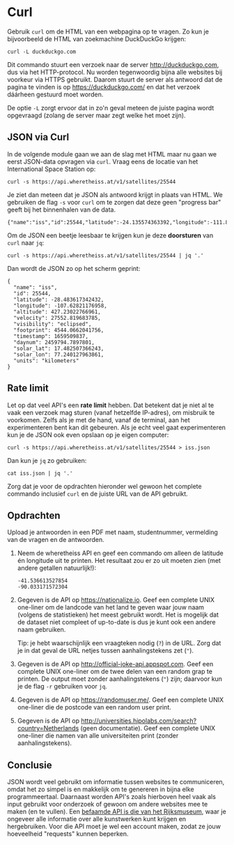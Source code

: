 # Curl

Gebruik `curl` om de HTML van een webpagina op te vragen. Zo kun je bijvoorbeeld de HTML van zoekmachine DuckDuckGo krijgen:

    curl -L duckduckgo.com

Dit commando stuurt een verzoek naar de server http://duckduckgo.com, dus via het HTTP-protocol. Nu worden tegenwoordig bijna alle websites bij voorkeur via HTTPS gebruikt. Daarom stuurt de server als antwoord dat de pagina te vinden is op https://duckduckgo.com/ en dat het verzoek dáárheen gestuurd moet worden.

De optie `-L` zorgt ervoor dat in zo'n geval meteen de juiste pagina wordt opgevraagd (zolang de server maar zegt welke het moet zijn).

## JSON via Curl

In de volgende module gaan we aan de slag met HTML maar nu gaan we eerst JSON-data opvragen via `curl`. Vraag eens de locatie van het International Space Station op:

    curl -s https://api.wheretheiss.at/v1/satellites/25544

Je ziet dan meteen dat je JSON als antwoord krijgt in plaats van HTML. We gebruiken de flag `-s` voor `curl` om te zorgen dat deze geen "progress bar" geeft bij het binnenhalen van de data.

    {"name":"iss","id":25544,"latitude":-24.135574363392,"longitude":-111.86401960141,"altitude":425.37210858971,"velocity":27557.51464498,"visibility":"eclipsed","footprint":4534.693976796,"timestamp":1659509744,"daynum":2459794.7887037,"solar_lat":17.482788938462,"solar_lon":77.627649838076,"units":"kilometers"}

Om de JSON een beetje leesbaar te krijgen kun je deze **doorsturen** van `curl` naar `jq`:

    curl -s https://api.wheretheiss.at/v1/satellites/25544 | jq '.'

Dan wordt de JSON zo op het scherm geprint:

    {
      "name": "iss",
      "id": 25544,
      "latitude": -28.483617342432,
      "longitude": -107.62821176958,
      "altitude": 427.23022766961,
      "velocity": 27552.819683785,
      "visibility": "eclipsed",
      "footprint": 4544.0662041756,
      "timestamp": 1659509837,
      "daynum": 2459794.7897801,
      "solar_lat": 17.482507366243,
      "solar_lon": 77.240127963861,
      "units": "kilometers"
    }

## Rate limit

Let op dat veel API's een **rate limit** hebben. Dat betekent dat je niet al te vaak een verzoek mag sturen (vanaf hetzelfde IP-adres), om misbruik te voorkomen. Zelfs als je met de hand, vanaf de terminal, aan het experimenteren bent kan dit gebeuren. Als je echt veel gaat experimenteren kun je de JSON ook even opslaan op je eigen computer:

    curl -s https://api.wheretheiss.at/v1/satellites/25544 > iss.json

Dan kun je `jq` zo gebruiken:

    cat iss.json | jq '.'

Zorg dat je voor de opdrachten hieronder wel gewoon het complete commando inclusief `curl` en de juiste URL van de API gebruikt.

## Opdrachten

Upload je antwoorden in een PDF met naam, studentnummer, vermelding van de vragen en de antwoorden.

1.  Neem de wheretheiss API en geef een commando om alleen de latitude én longitude uit te printen. Het resultaat zou er zo uit moeten zien (met andere getallen natuurlijk!):

        -41.536613527854
        -90.033171572304

2.  Gegeven is de API op <https://nationalize.io>. Geef een complete UNIX one-liner om de landcode van het land te geven waar jouw naam (volgens de statistieken) het meest gebruikt wordt. Het is mogelijk dat de dataset niet compleet of up-to-date is dus je kunt ook een andere naam gebruiken.

    Tip: je hebt waarschijnlijk een vraagteken nodig (`?`) in de URL. Zorg dat je in dat geval de URL netjes tussen aanhalingstekens zet (`"`).

3.  Gegeven is de API op <http://official-joke-api.appspot.com>. Geef een complete UNIX one-liner om de twee delen van een random grap te printen. De output moet zonder aanhalingstekens (`"`) zijn; daarvoor kun je de flag `-r` gebruiken voor `jq`.

4.  Gegeven is de API op <https://randomuser.me/>. Geef een complete UNIX one-liner die de postcode van een random user print.

5.  Gegeven is de API op <http://universities.hipolabs.com/search?country=Netherlands> (geen documentatie). Geef een complete UNIX one-liner die namen van alle universiteiten print (zonder aanhalingstekens).

## Conclusie

JSON wordt veel gebruikt om informatie tussen websites te communiceren, omdat het zo simpel is en makkelijk om te genereren in bijna elke programmeertaal. Daarnaast worden API's zoals hierboven heel vaak als input gebruikt voor onderzoek of gewoon om andere websites mee te maken (en te vullen). Een [befaamde API is die van het Rijksmuseum](https://data.rijksmuseum.nl/object-metadata/api/), waar je ongeveer alle informatie over alle kunstwerken kunt krijgen en hergebruiken. Voor die API moet je wel een account maken, zodat ze jouw hoeveelheid "requests" kunnen beperken.
